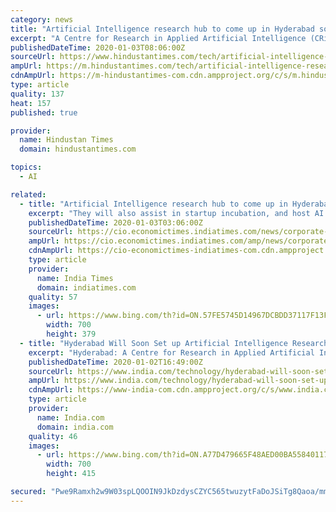 ```yaml
---
category: news
title: "Artificial Intelligence research hub to come up in Hyderabad soon"
excerpt: "A Centre for Research in Applied Artificial Intelligence (CRiAA), a R&D Park, a Centre of Excellence and other facilities in Artificial Intelligence (AI) will come up in Hyderabad as the Telangana government on Thursday signed eight memoranda of understanding with various companies and institutions.(Getty Images/iStockphoto) A Centre for ..."
publishedDateTime: 2020-01-03T08:06:00Z
sourceUrl: https://www.hindustantimes.com/tech/artificial-intelligence-research-hub-to-come-up-in-hyderabad-soon/story-qQv2BBu6sidulEy1SBLNRM.html
ampUrl: https://m.hindustantimes.com/tech/artificial-intelligence-research-hub-to-come-up-in-hyderabad-soon/story-qQv2BBu6sidulEy1SBLNRM_amp.html
cdnAmpUrl: https://m-hindustantimes-com.cdn.ampproject.org/c/s/m.hindustantimes.com/tech/artificial-intelligence-research-hub-to-come-up-in-hyderabad-soon/story-qQv2BBu6sidulEy1SBLNRM_amp.html
type: article
quality: 137
heat: 157
published: true

provider:
  name: Hindustan Times
  domain: hindustantimes.com

topics:
  - AI

related:
  - title: "Artificial Intelligence research hub to come up in Hyderabad"
    excerpt: "They will also assist in startup incubation, and host AI training sessions to support women and minority groups, officials said.IANS | January 03, 2020, 08:36 IST Hyderabad: A Centre for Research in Applied Artificial Intelligence (CRiAA), a R&D Park, a Centre of Excellence and other facilities in Artificial Intelligence will come up in ..."
    publishedDateTime: 2020-01-03T03:06:00Z
    sourceUrl: https://cio.economictimes.indiatimes.com/news/corporate-news/artificial-intelligence-research-hub-to-come-up-in-hyderabad/73078191
    ampUrl: https://cio.economictimes.indiatimes.com/amp/news/corporate-news/artificial-intelligence-research-hub-to-come-up-in-hyderabad/73078191
    cdnAmpUrl: https://cio-economictimes-indiatimes-com.cdn.ampproject.org/c/s/cio.economictimes.indiatimes.com/amp/news/corporate-news/artificial-intelligence-research-hub-to-come-up-in-hyderabad/73078191
    type: article
    provider:
      name: India Times
      domain: indiatimes.com
    quality: 57
    images:
      - url: https://www.bing.com/th?id=ON.57FE5745D14967DCBDD37117F13F554D
        width: 700
        height: 379
  - title: "Hyderabad Will Soon Set up Artificial Intelligence Research Centre Targetting at 200 Startups"
    excerpt: "Hyderabad: A Centre for Research in Applied Artificial Intelligence (CRiAA), an R&D Park, a Centre of Excellence and other facilities in Artificial Intelligence will come up in Hyderabad as the Telangana government on Thursday signed eight memoranda of understanding with various companies and institutions. The state signed the Memorandum of ..."
    publishedDateTime: 2020-01-02T16:49:00Z
    sourceUrl: https://www.india.com/technology/hyderabad-will-soon-set-up-artificial-intelligence-research-centre-targetting-at-200-startups-3897181/
    ampUrl: https://www.india.com/technology/hyderabad-will-soon-set-up-artificial-intelligence-research-centre-targetting-at-200-startups-3897181/amp/
    cdnAmpUrl: https://www-india-com.cdn.ampproject.org/c/s/www.india.com/technology/hyderabad-will-soon-set-up-artificial-intelligence-research-centre-targetting-at-200-startups-3897181/amp/
    type: article
    provider:
      name: India.com
      domain: india.com
    quality: 46
    images:
      - url: https://www.bing.com/th?id=ON.A77D479665F48AED00BA5584011766E9
        width: 700
        height: 415

secured: "Pwe9Ramxh2w9W03spLQOOIN9JkDzdysCZYC565twuzytFaDoJSiTg8Qaoa/mmE+teqxqNhMCood7JQEdvNhDYN4n8pZUVtxhdPJMjbjgskxCeeR1hqgA3MC/sYdVA1J6M1SjVJcYZ8BdNlls2Ew5sIGrzxBeI9WR4VT2C3SDdo0wJzDbYcDuf/tspNbcdv5q8vG55KrmE4IrSIUN4hoNLwksAYZVugaO6x8T18HAsHN1q0XYdh7kDEsbH+DxOHqFLGEZCWxumf9RUGZhKhoEN5btZZWMpgm5kribur/fgII=;2mPAHgK0hwkCJ4rvfQOE1w=="
---
```


